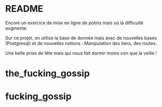 # README

Encore un exercice de mise en ligne de potins mais où la difficulté augmente.

Sur ce projet, on utilise la base de donnée mais avec de nouvelles bases (Postgresql) et de nouvelles notions : 
Manipulation des liens, des routes.

Une belle prise de tête mais qui nous fait dormir moins con que la veille !

# the_fucking_gossip
# fucking_gossip
